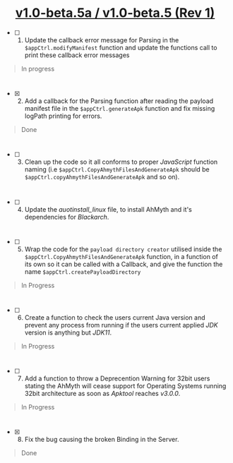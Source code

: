 # <div align="center"><ins>v1.0-beta.5a / v1.0-beta.5 (Rev 1)</div></ins>
- [ ] 01. Update the callback error message for Parsing in the `$appCtrl.modifyManifest` function and update the functions call to print these callback error messages
> In progress
#
- [x] 02. Add a callback for the Parsing function after reading the payload manifest file in the `$appCtrl.generateApk` function and fix missing logPath printing for errors.
> Done
#
- [ ] 03. Clean up the code so it all conforms to proper *JavaScript* function naming (i.e `$appCtrl.CopyAhmythFilesAndGenerateApk` should be `$appCtrl.copyAhmythFilesAndGenerateApk` and so on).
#
- [ ] 04. Update the *auotinstall_linux* file, to install AhMyth and it's dependencies for *Blackarch*.
#
- [ ] 05. Wrap the code for the `payload directory creator` utilised inside the `$appCtrl.CopyAhmythFilesAndGenerateApk` function, in a function of its own so it can be called with a Callback, and give the function the name `$appCtrl.createPayloadDirectory`
> In Progress
#
- [ ] 06. Create a function to check the users current Java version and prevent any process from running if the users current applied *JDK* version is anything but *JDK11*.
> In Progress
#
- [ ] 07. Add a function to throw a Deprecention Warning for 32bit users stating the AhMyth will cease support for Operating Systems running 32bit architecture as soon as *Apktool* reaches *v3.0.0*.
> In Progress
#
- [x] 08. Fix the bug causing the broken Binding in the Server.
> Done
